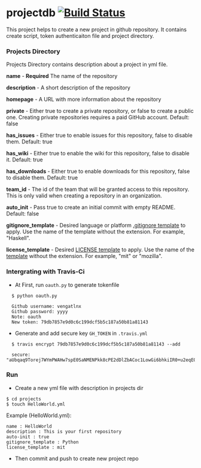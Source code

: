 # projectdb [![Build Status](https://travis-ci.org/vengatlnx/projectdb.svg?branch=master)](https://travis-ci.org/vengatlnx/projectdb)
  This project helps to create a new project in github repository.
  It contains create script, token authenticaiton file and project
  directory.

### Projects Directory

Projects Directory contains description about a project in yml file.

**name** - **Required** The name of the repository

**description** - A short description of the repository
    
**homepage** - A URL with more information about the repository
    
**private** - Either true to create a private repository, or false to create a public one.
    	      Creating private repositories requires a paid GitHub account.
	      Default: false

**has_issues** - Either true to enable issues for this repository, false to disable them.
    		 Default: true
		   
**has_wiki** - Either true to enable the wiki for this repository, false to disable it.
    	       Default: true
		 
**has_downloads** - Either true to enable downloads for this repository, false to disable them.
    		    Default: true
		      
**team_id** - The id of the team that will be granted access to this repository.
    	      This is only valid when creating a repository in an organization.
		
**auto_init** - Pass true to create an initial commit with empty README.
    		Default: false
		  
**gitignore_template** - Desired language or platform [.gitignore template](https://github.com/github/gitignore) to apply.
    			 Use the name of the template without the extension.
			 For example, "Haskell".
			   
**license_template** - Desired [LICENSE template](https://github.com/github/choosealicense.com) to apply.
                       Use the name of the [template](https://github.com/github/choosealicense.com/tree/gh-pages/_licenses) without the extension.
		       For example, "mit" or "mozilla".


### Intergrating with Travis-Ci

* At First, run `oauth.py` to generate tokenfile
```
  $ python oauth.py
  
  Github username: vengatlnx
  Github password: yyyy
  Note: oauth
  New token: 79db7857e9d0c6c199dcf5b5c187a50b81a81143
```

* Generate and add secure key `GH_TOKEN` in `.travis.yml`
```
  $ travis encrypt 79db7857e9d0c6c199dcf5b5c187a50b81a81143 --add
  
  secure: "aUbqaq9Torej7WYmPWAHw7spE0SaNMENPkk8cPE2dDlZbACoc1LowGi6bhkiIR0+u2eqEQf7/KnmjjlG04ZqI4AY0Gi2L1z6YW4MYd0BltFKdfygCJ1g3Ea9mFso9R4eXePKQjPPXbQNgzm2k4pN6uoh+W/z/qPdm7Dzto6h5Gb7IBBD8s/0O1NXysunUagN6qakXDxOm6uMI14x1hT49O1veMkK16o8+JZBXXzYW9r+6YA+M4BTfnnJiBbNO4YYUE1XyKoLx3Hual3uyQRmqpgGal0y3LmbMoGDyPgO9ZzJI80effie4iq+GvxWNfgIXRj6Kb7QolsmS1PlOzJNYHbmtsC2nPc9+FAdMwzwkDleITEBlCG+Y/CNjG2EcFsefjfqn8JJI/50Lo32ipqxzTWxuZJ7IJoCULxGDfMLg4cp4fpBt8gqZhrSybW3ZJGlUp847fzspWqBiEYPTgNDrlXAmhPVLvj7Lc9lHg="
```

### Run

* Create a new yml file with description in projects dir
```
$ cd projects
$ touch HelloWorld.yml
```

Example (HelloWorld.yml):
```
name : HelloWorld
description : This is your first repository
auto-init : true
gitignore_template : Python
license_template : mit
```

* Then commit and push to create new project repo